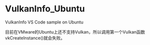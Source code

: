 # VulkanInfo_Ubuntu
VulkanInfo VS Code sample on Ubuntu

目前在VMware的Ubuntu上还不支持Vulkan，所以调用第一个Vulkan函数vkCreateInstance()就会失败。
